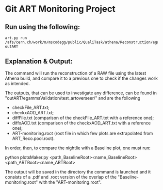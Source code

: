 Git ART Monitoring Project
=========================

Run using the following:
-----------------------------------------

	art.py run /afs/cern.ch/work/m/mscodegg/public/QualiTask/athena/Reconstruction/egamma/egammaValidation/test outART

Explanation & Output:
----------------------------------------

The command will run the reconstruction of a RAW file using the latest Athena build, and compare it to a previous one to check if the changes work as intended.

The outputs, that can be used to investigate any difference, can be found in "outART/egammaValidation/test_artoverseer/" and are the following

- checkFile_ART.txt;
- checkxAOD_ART.txt;
- diffFile.txt (comparison of the checkFile_ART.txt with a reference one);
- diffxAOD.txt (comparison of the checkxAOD_ART.txt with a reference one);
- ART-monitoring.root (root file in which few plots are extrapolated from ART_Reco.pool.root).

In order, then, to compare the nightlie with a Baseline plot, one must run:

   python plotsMaker.py <path_BaselineRoot><name_BaselineRoot> <path_ARTRoot><name_ARTRoot>

The output will be saved in the directory the command is launched and it consists of a .pdf and .root version of the overlap of the "Baseline-monitoring.root" with the "ART-monitoring.root".